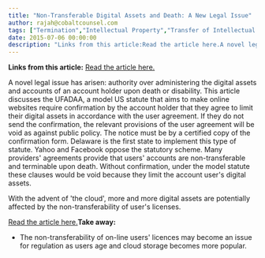 ```yaml
---
title: "Non-Transferable Digital Assets and Death: A New Legal Issue"
author: rajah@cobaltcounsel.com
tags: ["Termination","Intellectual Property","Transfer of Intellectual Property","Commercial Activities","Rajah"]
date: 2015-07-06 00:00:00
description: "Links from this article:Read the article here.A novel legal issue has arisen: authority over administering the digital assets and accounts..."
---
```


**Links from this article:**
[Read the article here.](http://www.natlawreview.com/article/fiduciary-access-to-digital-assets-and-accounts-uniform-fiduciary-access-to-digital-)

A novel legal issue has arisen: authority over administering the digital assets and accounts of an account holder upon death or disability. This article discusses the UFADAA, a model US statute that aims to make online websites require confirmation by the account holder that they agree to limit their digital assets in accordance with the user agreement. If they do not send the confirmation, the relevant provisions of the user agreement will be void as against public policy. The notice must be by a certified copy of the confirmation form. Delaware is the first state to implement this type of statute. Yahoo and Facebook oppose the statutory scheme. Many providers' agreements provide that users' accounts are non-transferable and terminable upon death. Without confirmation, under the model statute these clauses would be void because they limit the account user's digital assets.

With the advent of 'the cloud', more and more digital assets are potentially affected by the non-transferability of user's licenses.

[Read the article here.](http://www.natlawreview.com/article/fiduciary-access-to-digital-assets-and-accounts-uniform-fiduciary-access-to-digital-)**Take away:**
- The non-transferability of on-line users' licences may become an issue for regulation as users age and cloud storage becomes more popular.